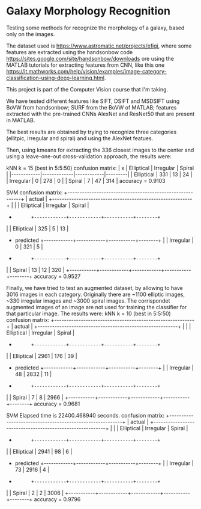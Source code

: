 # Galaxy Morphology Recognition
Testing some methods for recognize the morphology of a galaxy, based only on the images.

The dataset used is https://www.astromatic.net/projects/efigi, where some features are extracted using the handsonbow code https://sites.google.com/site/handsonbow/downloads ore using the MATLAB tutorials for extracting features from CNN, like this one https://it.mathworks.com/help/vision/examples/image-category-classification-using-deep-learning.html.

This project is part of the Computer Vision course that I'm taking.

We have tested different features like SIFT, DSIFT and MSDSIFT using BoVW from handsonbow; SURF from the BoVW of MATLAB; features extracted with the pre-trained CNNs AlexNet and ResNet50 that are present in MATLAB.

The best results are obtained by trying to recognize three categories (ellitpic, irregular and spiral) and using the AlexNet featues. 

Then, using kmeans for extracting the 336 closest images to the center and using a leave-one-out cross-validation approach, the results were:

kNN
k = 15 (best in 5:5:50)
confusion matrix:
|     x      | Elliptical  | Irregular  | Spiral  |
|------------|-------------|------------|---------|
| Elliptical |     331     |     13     |   24    |
|  Irregular |      0      |    278     |    0    |
|   Spiral   |      7      |     47     |   314   |
accuracy = 0.9103

SVM
confusion matrix:
+----------------------------------------------------------+
|                          actual                          |
+----------------------------------------------------------+
|           |            | Elliptical | Irregular | Spiral |
+           +------------+------------+-----------+--------+
|           | Elliptical |     325    |     5     |   13   |
+ predicted +------------+------------+-----------+--------+
|           |  Irregular |      0     |    321    |    5   |
+           +------------+------------+-----------+--------+
|           |   Spiral   |     13     |     12    |   320  |
+-----------+------------+------------+-----------+--------+
accuracy = 0.9527

Finally, we have tried to test an augmented dataset, by allowing to have 3016 images in each category. Originally there are ~1100 elliptic images, ~330 irregular images and ~3000 spiral images. The corrispondet augmented images of an image are not used for training the classifier for that particular image. The results were:
kNN
k = 10 (best in 5:5:50)
confusion matrix:
+----------------------------------------------------------+
|                          actual                          |
+----------------------------------------------------------+
|           |            | Elliptical | Irregular | Spiral |
+           +------------+------------+-----------+--------+
|           | Elliptical |    2961    |    176    |   39   |
+ predicted +------------+------------+-----------+--------+
|           |  Irregular |     48     |    2832   |   11   |
+           +------------+------------+-----------+--------+
|           |   Spiral   |      7     |     8     |  2966  |
+-----------+------------+------------+-----------+--------+
accuracy = 0.9681

SVM
Elapsed time is 22400.468940 seconds.
confusion matrix:
+----------------------------------------------------------+
|                          actual                          |
+----------------------------------------------------------+
|           |            | Elliptical | Irregular | Spiral |
+           +------------+------------+-----------+--------+
|           | Elliptical |    2941    |     98    |    6   |
+ predicted +------------+------------+-----------+--------+
|           |  Irregular |     73     |    2916   |    4   |
+           +------------+------------+-----------+--------+
|           |   Spiral   |      2     |     2     |  3006  |
+-----------+------------+------------+-----------+--------+
accuracy = 0.9796


